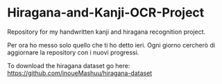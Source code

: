 # Hiragana-and-Kanji-OCR-Project

Repository for my handwritten kanji and hiragana recognition project.

Per ora ho messo solo quello che ti ho detto ieri. Ogni giorno cercherò di aggiornare la repository con i nuovi progressi.

To download the hiragana dataset go here: https://github.com/inoueMashuu/hiragana-dataset
